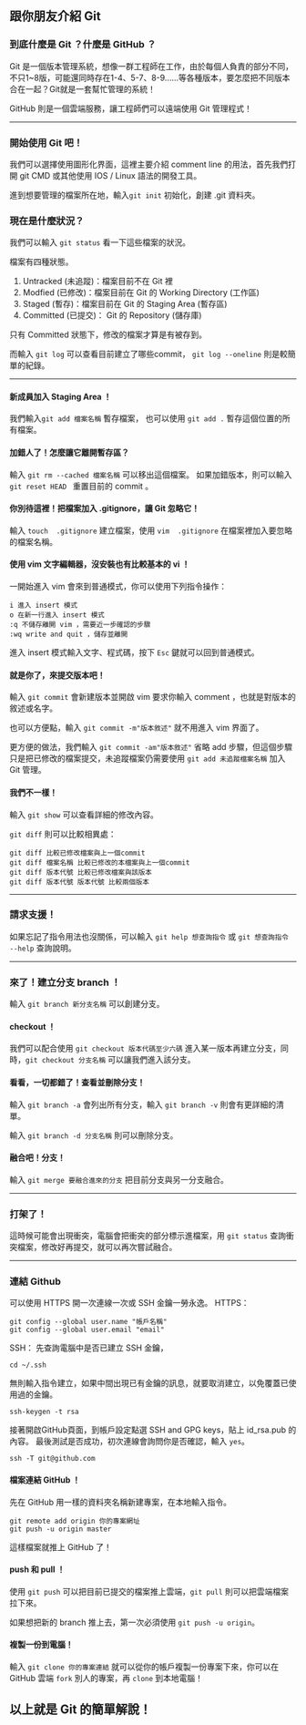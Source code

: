 ## 跟你朋友介紹 Git
### 到底什麼是 Git ？什麼是 GitHub ？
Git 是一個版本管理系統，想像一群工程師在工作，由於每個人負責的部分不同，不只1~8版，可能還同時存在1-4、5-7、8-9......等各種版本，要怎麼把不同版本合在一起？Git就是一套幫忙管理的系統！

GitHub 則是一個雲端服務，讓工程師們可以遠端使用 Git 管理程式！

---
### 開始使用 Git 吧！
我們可以選擇使用圖形化界面，這裡主要介紹 comment line 的用法，首先我們打開 git CMD 或其他使用 IOS / Linux 語法的開發工具。

進到想要管理的檔案所在地，輸入`git init` 初始化，創建 .git 資料夾。

### 現在是什麼狀況？
我們可以輸入 `git status` 看一下這些檔案的狀況。

檔案有四種狀態。
1. Untracked (未追蹤)：檔案目前不在 Git 裡
2. Modfied (已修改)：檔案目前在 Git 的 Working Directory (工作區)
3. Staged (暫存)：檔案目前在 Git 的 Staging Area (暫存區)
4. Committed (已提交)： Git 的 Repository (儲存庫)

只有 Committed 狀態下，修改的檔案才算是有被存到。

而輸入 `git log` 可以查看目前建立了哪些commit， `git log --oneline` 則是較簡單的紀錄。

---
#### 新成員加入 Staging Area ！
我們輸入`git add 檔案名稱` 暫存檔案， 也可以使用 `git add .` 暫存這個位置的所有檔案。

#### 加錯人了！怎麼讓它離開暫存區？
輸入 `git rm --cached 檔案名稱` 可以移出這個檔案。
如果加錯版本，則可以輸入 `git reset HEAD ` 重置目前的 commit 。

#### 你別待這裡！把檔案加入 .gitignore，讓 Git 忽略它！
輸入 `touch  .gitignore` 建立檔案，使用 `vim  .gitignore` 在檔案裡加入要忽略的檔案名稱。

#### 使用 vim 文字編輯器，沒安裝也有比較基本的 vi ！
一開始進入 vim 會來到普通模式，你可以使用下列指令操作：
```
i 進入 insert 模式
o 在新一行進入 insert 模式
:q 不儲存離開 vim ，需要近一步確認的步驟
:wq write and quit ，儲存並離開
```
進入 insert 模式輸入文字、程式碼，按下 `Esc` 鍵就可以回到普通模式。

#### 就是你了，來提交版本吧！
輸入 `git commit` 會新建版本並開啟 vim 要求你輸入 comment ，也就是對版本的敘述或名字。

也可以方便點，輸入 `git commit -m"版本敘述"` 就不用進入 vim 界面了。

更方便的做法，我們輸入 `git commit -am"版本敘述"` 省略 add 步驟，但這個步驟只是把已修改的檔案提交，未追蹤檔案仍需要使用 `git add 未追蹤檔案名稱` 加入 Git 管理。

#### 我們不一樣！
輸入 `git show` 可以查看詳細的修改內容。

`git diff` 則可以比較相異處：
```cli
git diff 比較已修改檔案與上一個commit
git diff 檔案名稱 比較已修改的本檔案與上一個commit
git diff 版本代號 比較已修改檔案與該版本
git diff 版本代號 版本代號 比較兩個版本
```
---
### 請求支援！
如果忘記了指令用法也沒關係，可以輸入 `git help 想查詢指令` 或 `git 想查詢指令 --help` 查詢說明。

---

### 來了！建立分支 branch ！
輸入 `git branch 新分支名稱` 可以創建分支。

#### checkout ！
我們可以配合使用 `git checkout 版本代碼至少六碼` 進入某一版本再建立分支，同時，`git checkout 分支名稱` 可以讓我們進入該分支。

#### 看看，一切都錯了！查看並刪除分支！
輸入 `git branch -a` 會列出所有分支，輸入 `git branch -v` 則會有更詳細的清單。

輸入 `git branch -d 分支名稱` 則可以刪除分支。

#### 融合吧！分支！
輸入 `git merge 要融合進來的分支` 把目前分支與另一分支融合。

---
### 打架了！
這時候可能會出現衝突，電腦會把衝突的部分標示進檔案，用 `git status` 查詢衝突檔案，修改好再提交，就可以再次嘗試融合。

---
### 連結 Github
可以使用 HTTPS 開一次連線一次或 SSH 金鑰一勞永逸。
HTTPS：
```cli
git config --global user.name "帳戶名稱"
git config --global user.email "email"
```
SSH：
先查詢電腦中是否已建立 SSH 金鑰，
```cli
cd ~/.ssh
```
無則輸入指令建立，如果中間出現已有金鑰的訊息，就要取消建立，以免覆蓋已使用過的金鑰。
```cli
ssh-keygen -t rsa
```
接著開啟GitHub頁面，到帳戶設定點選 SSH and GPG keys，貼上 id_rsa.pub 的內容。
最後測試是否成功，初次連線會詢問你是否確認，輸入 `yes`。
```cli
ssh -T git@github.com
```

#### 檔案連結 GitHub ！
先在 GitHub 用一樣的資料夾名稱新建專案，在本地輸入指令。
```cli
git remote add origin 你的專案網址
git push -u origin master
```
這樣檔案就推上 GitHub 了！

#### push 和 pull ！
使用 `git push` 可以把目前已提交的檔案推上雲端，`git pull` 則可以把雲端檔案拉下來。

如果想把新的 branch 推上去，第一次必須使用 `git push -u origin`。

#### 複製一份到電腦！
輸入 `git clone 你的專案連結` 就可以從你的帳戶複製一份專案下來，你可以在 GitHub 雲端 `fork` 別人的專案，再 `clone` 到本地電腦！

## 以上就是 Git 的簡單解說！
